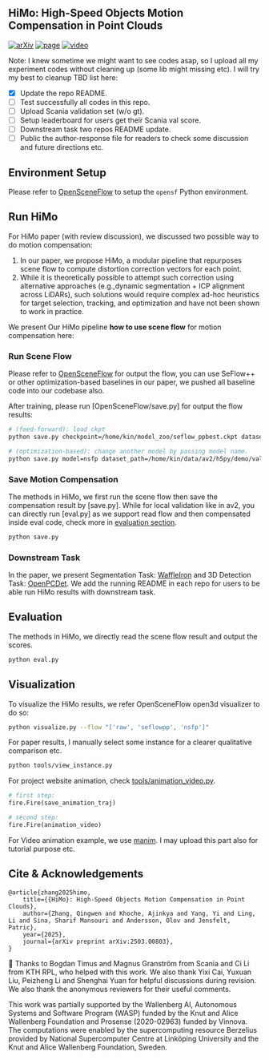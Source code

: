 HiMo: High-Speed Objects Motion Compensation in Point Clouds
---

[![arXiv](https://img.shields.io/badge/arXiv-2503.00803-b31b1b?logo=arxiv&logoColor=white)](https://arxiv.org/abs/2503.00803)
[![page](https://img.shields.io/badge/Project-Page-green)](https://kin-zhang.github.io/HiMo)
[![video](https://img.shields.io/badge/video-YouTube-FF0000?logo=youtube&logoColor=white)](https://youtu.be/6eXc6zoQk-4?si=MEo9BEOLlTkZoBw1)

Note: I knew sometime we might want to see codes asap, so I upload all my experiment codes without cleaning up (some lib might missing etc). I will try my best to cleanup TBD list here:

- [x] Update the repo README.
- [ ] Test successfully all codes in this repo.
- [ ] Upload Scania validation set (w/o gt).
- [ ] Setup leaderboard for users get their Scania val score.
- [ ] Downstream task two repos README update.
- [ ] Public the author-response file for readers to check some discussion and future directions etc.

## Environment Setup

Please refer to [OpenSceneFlow](https://github.com/KTH-RPL/OpenSceneFlow) to setup the `opensf` Python environment.

## Run HiMo

For HiMo paper (with review discussion), we discussed two possible way to do motion compensation:
1) In our paper, we propose HiMo, a modular pipeline that repurposes scene flow to compute distortion correction vectors for each point.
2) While it is theoretically possible to attempt such correction using alternative approaches (e.g.,dynamic segmentation + ICP alignment across LiDARs), such solutions would require complex ad-hoc heuristics for target selection, tracking, and optimization and have not been shown to work in practice.

We present Our HiMo pipeline **how to use scene flow** for motion compensation here:

### Run Scene Flow

Please refer to [OpenSceneFlow](https://github.com/KTH-RPL/OpenSceneFlow) for output the flow, you can use SeFlow++ or other optimization-based baselines in our paper, we pushed all baseline code into our codebase also.

After training, please run [OpenSceneFlow/save.py] for output the flow results:
```bash
# (feed-forward): load ckpt
python save.py checkpoint=/home/kin/model_zoo/seflow_ppbest.ckpt dataset_path=/home/kin/data/scania/val

# (optimization-based): change another model by passing model name.
python save.py model=nsfp dataset_path=/home/kin/data/av2/h5py/demo/val
```

### Save Motion Compensation

The methods in HiMo, we first run the scene flow then save the compensation result by [save.py]. While for local validation like in av2, you can directly run [eval.py] as we support read flow and then compensated inside eval code, check more in [evaluation section](#evaluation).
```bash
python save.py
```

### Downstream Task

In the paper, we present Segmentation Task: [WaffleIron](https://github.com/KTH-RPL/WaffleIron) and 3D Detection Task: [OpenPCDet](https://github.com/Kin-Zhang/OpenPCDet/tree/feature/himo). 
We add the running README in each repo for users to be able run HiMo results with downstream task.


## Evaluation

The methods in HiMo, we directly read the scene flow result and output the scores.

```bash
python eval.py
```


## Visualization

To visualize the HiMo results, we refer OpenSceneFlow open3d visualizer to do so:
```bash
python visualize.py --flow "['raw', 'seflowpp', 'nsfp']"
```

For paper results, I manually select some instance for a clearer qualitative comparison etc.
```bash
python tools/view_instance.py
```

For project website animation, check [tools/animation_video.py](tools/animation_video.py).
```python
# first step:
fire.Fire(save_animation_traj)

# second step:
fire.Fire(animation_video)
```

For Video animation example, we use [manim](https://www.manim.community/). I may upload this part also for tutorial purpose etc.

## Cite & Acknowledgements

```
@article{zhang2025himo,
    title={{HiMo}: High-Speed Objects Motion Compensation in Point Clouds},
    author={Zhang, Qingwen and Khoche, Ajinkya and Yang, Yi and Ling, Li and Sina, Sharif Mansouri and Andersson, Olov and Jensfelt, Patric},
    year={2025},
    journal={arXiv preprint arXiv:2503.00803},
}
```

💞 Thanks to Bogdan Timus and Magnus Granström from Scania and Ci Li from KTH RPL, who helped with this work. 
We also thank Yixi Cai, Yuxuan Liu, Peizheng Li and Shenghai Yuan for helpful discussions during revision.
We also thank the anonymous reviewers for their useful comments.

This work was partially supported by the Wallenberg AI, Autonomous Systems and Software Program (WASP) funded by the Knut and Alice Wallenberg Foundation and Prosense (2020-02963) funded by Vinnova. 
The computations were enabled by the supercomputing resource Berzelius provided by National Supercomputer Centre at Linköping University and the Knut and Alice Wallenberg Foundation, Sweden.